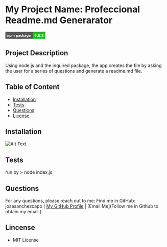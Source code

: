 # My Project Name: Profeccional Readme.md Generarator
![INQUIRER NMP PACKAGE](./img/inquirer.png)
## Project Description
Using node.js and the inquired package, the app creates the file  by asking the user for a series of questions and generate a readme.md file.
## Table of Content
* [Installation](#installation) 
* [Tests](#Tests)
* [Questions](#Questions)
* [License](#License)   

## Installation
![Alt Text](./scr/readmeGenerator.gif)
## Tests
run by > node index.js
## Questions
For any questions, please reach out to me:
    Find me in GitHub: josesanchezcapo | [My GitHub Profile](josesanchezcapo) | [Email Me](Follow me in Github to obtain my email.)
## Lincense
* MIT License
    
